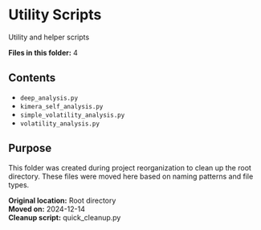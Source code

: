 # Utility Scripts

Utility and helper scripts

**Files in this folder:** 4

## Contents

- `deep_analysis.py`
- `kimera_self_analysis.py`
- `simple_volatility_analysis.py`
- `volatility_analysis.py`

## Purpose

This folder was created during project reorganization to clean up the root directory.
These files were moved here based on naming patterns and file types.

**Original location:** Root directory  
**Moved on:** 2024-12-14  
**Cleanup script:** quick_cleanup.py  
